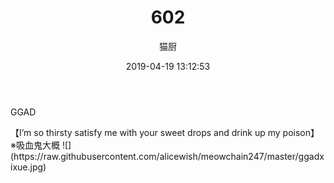﻿---
layout: post
title: 602
date: 2019-04-19 13:12:53
updated: 2019-04-19 13:12:53
comments: true
categories: [Photo]
tags: [ggad, 格邓, 神奇动物在哪里]
author: "猫厨"
description: ""
toc: true
---

<p>GGAD</p> 
【I’m so thirsty
satisfy me with your sweet drops and drink up my poison】
※吸血鬼大概 
![](https://raw.githubusercontent.com/alicewish/meowchain247/master/ggadxixue.jpg)

<!-- more -->  
